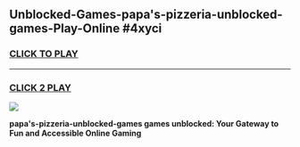 
## Unblocked-Games-papa's-pizzeria-unblocked-games-Play-Online #4xyci
<h3>
<a href="https://news.freeplayer.one?title=papa's-pizzeria-unblocked-games&ref=3">CLICK TO PLAY</a></h3>
<hr>

<h3>
<a href="https://news.freeplayer.one?title=papa's-pizzeria-unblocked-games&ref=3">CLICK 2 PLAY</a>
  
</h3>

<a href="https://news.freeplayer.one?title=papa's-pizzeria-unblocked-games&ref=3"><img src="https://clearcache.store/games.png"></a>


**papa's-pizzeria-unblocked-games games unblocked: Your Gateway to Fun and Accessible Online Gaming**
